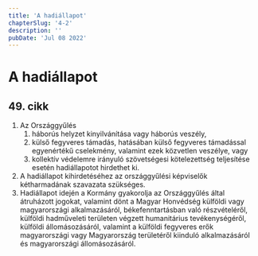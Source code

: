 ```yaml
---
title: 'A hadiállapot'
chapterSlug: '4-2'
description: ''
pubDate: 'Jul 08 2022'
---
```


# A hadiállapot

## 49. cikk
1. Az Országgyűlés
   1. háborús helyzet kinyilvánítása vagy háborús veszély,
   2. külső fegyveres támadás, hatásában külső fegyveres támadással egyenértékű cselekmény, valamint ezek közvetlen veszélye, vagy
   3. kollektív védelemre irányuló szövetségesi kötelezettség teljesítése esetén hadiállapotot hirdethet ki.
2. A hadiállapot kihirdetéséhez az országgyűlési képviselők kétharmadának szavazata szükséges.
3. Hadiállapot idején a Kormány gyakorolja az Országgyűlés által átruházott jogokat, valamint dönt a Magyar Honvédség külföldi vagy magyarországi alkalmazásáról, békefenntartásban való részvételéről, külföldi hadműveleti területen végzett humanitárius tevékenységéről, külföldi állomásozásáról, valamint a külföldi fegyveres erők magyarországi vagy Magyarország területéről kiinduló alkalmazásáról és magyarországi állomásozásáról.
